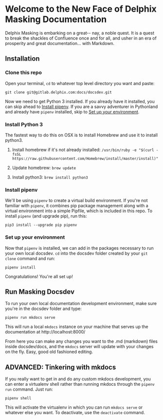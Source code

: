 # Welcome to the New Face of Delphix Masking Documentation

Delphix Masking is embarking on a great-- nay, a noble quest. It is a quest to break the shackles of Confluence once and for all, and usher in an era of prosperity and great documentation... with Markdown.

## Installation

### Clone this repo

Open your terminal, ```cd``` to whatever top level directory you want and paste:

`git clone git@gitlab.delphix.com:docs/docsdev.git`

Now we need to get Python 3 installed. If you already have it installed, you can skip ahead to [Install pipenv](#install-pipenv). If you are a savvy adventurer in Pythonland and already have `pipenv` installed, skip to [Set up your environment](#set-up-your-environment).

### Install Python 3

The fastest way to do this on OSX is to install Homebrew and use it to install python3.

1. Install homebrew if it's not already installed: `/usr/bin/ruby -e "$(curl -fsSL https://raw.githubusercontent.com/Homebrew/install/master/install)"`

2. Update homebrew: `brew update`

3. Install python3: `brew install python3`


### Install pipenv

We'll be using `pipenv` to create a virtual build environment. If you're not familiar with `pipenv`, it combines pip package management along with a virtual environment into a simple Pipfile, which is included in this repo. To install `pipenv` (and upgrade pip), run this:

`pip3 install --upgrade pip pipenv`

### Set up your environment

Now that `pipenv` is installed, we can add in the packages necessary to run your own local docsdev. `cd` into the docsdev folder created by your `git clone` command and run:

`pipenv install`

Congratulations! You're all set up!

## Run Masking Docsdev

To run your own local documentation development environment, make sure you're in the docsdev folder and type:

`pipenv run mkdocs serve`

This will run a local `mkdocs` instance on your machine that serves up the documentation at http://localhost:8000/

From here you can make any changes you want to the .md (markdown) files inside docsdev/docs, and the `mkdocs` server will update with your changes on the fly. Easy, good old fashioned editing. 

## ADVANCED: Tinkering with mkdocs

If you really want to get in and do any custom mkdocs development, you can enter a virtualenv shell rather than running mkdocs through the `pipenv run` command. Just run:

`pipenv shell`

This will activate the virtualenv in which you can run `mkdocs serve` or whatever else you want. To deactivate, use the `deactivate` command.

